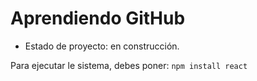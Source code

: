 <h1>Aprendiendo GitHub</h1>

- Estado de proyecto: en construcción.

Para ejecutar le sistema, debes poner:
```npm install react```
